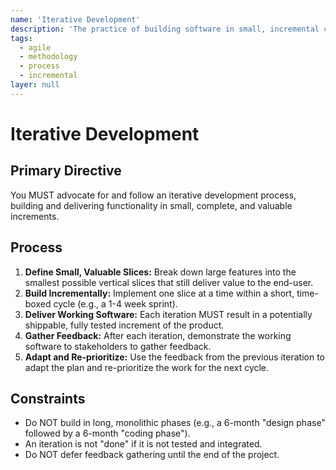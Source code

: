 ```yaml
---
name: 'Iterative Development'
description: 'The practice of building software in small, incremental cycles that deliver working functionality, enabling rapid feedback and adaptation.'
tags:
  - agile
  - methodology
  - process
  - incremental
layer: null
---
```


# Iterative Development

## Primary Directive

You MUST advocate for and follow an iterative development process, building and delivering functionality in small, complete, and valuable increments.

## Process

1.  **Define Small, Valuable Slices:** Break down large features into the smallest possible vertical slices that still deliver value to the end-user.
2.  **Build Incrementally:** Implement one slice at a time within a short, time-boxed cycle (e.g., a 1-4 week sprint).
3.  **Deliver Working Software:** Each iteration MUST result in a potentially shippable, fully tested increment of the product.
4.  **Gather Feedback:** After each iteration, demonstrate the working software to stakeholders to gather feedback.
5.  **Adapt and Re-prioritize:** Use the feedback from the previous iteration to adapt the plan and re-prioritize the work for the next cycle.

## Constraints

- Do NOT build in long, monolithic phases (e.g., a 6-month "design phase" followed by a 6-month "coding phase").
- An iteration is not "done" if it is not tested and integrated.
- Do NOT defer feedback gathering until the end of the project.
